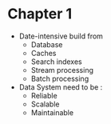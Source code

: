 # Chapter 1

* Date-intensive build from
  * Database
  * Caches
  * Search indexes
  * Stream processing
  * Batch processing
* Data System need to be :
  * Reliable
  * Scalable
  * Maintainable
